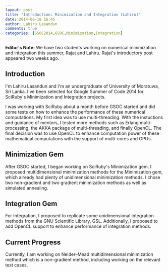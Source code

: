 ```yaml
---
layout: post
title: "Introduction: Minimization and Integration (Lahiru)"
date: 2014-06-18 16:45
author: Lahiru Lasandun
comments: true
categories: [GSOC2014,GSOC,Minimization,Integration]
---
```

<p class="note"><strong>Editor's Note:</strong> We have two students
working on numerical minimization and integration this summer, Rajat and
Lahiru. Rajat's introductory post appeared two weeks ago.</p>

Introduction 
--------------------------------------------------------
I'm Lahiru Lasandun and I'm an undergraduate of University of Moratuwa, Sri Lanka. I've been selected for
Google Summer of Code 2014 for SciRuby's Minimization and Integration projects.

I was working with SciRuby about a month before GSOC started and did some tests on how to enhance the performance of
these numerical computations. My first idea was to use multi-threading. With the instuctions and guidance of mentors, I
tested more methods such as Erlang multi-processing, the AKKA package of multi-threading, and finally OpenCL. The final
decision was to use OpenCL to enhance computation power of these mathematical computations with the support of multi-cores
and GPUs.

Minimization Gem
----------------
After GSOC started, I began working on SciRuby's Minimization gem. I proposed multidimensional minimization methods for the
Minimization gem, which already had plenty of unidimensional minimization methods. I chose two non-gradient 
and two gradient minimization methods as well as simulated annealing.

Integration Gem
---------------
For Integration, I proposed to replicate some unidimensional integration methods from the GNU Scientific Library, GSL. Additionally, I proposed to add OpenCL support to enhance performance of integration methods.

Current Progress
----------------
Currently, I am working on Nelder&ndash;Mead multidimensional minimization
method which is a non-gradient method, including working on the relevant
test cases.
